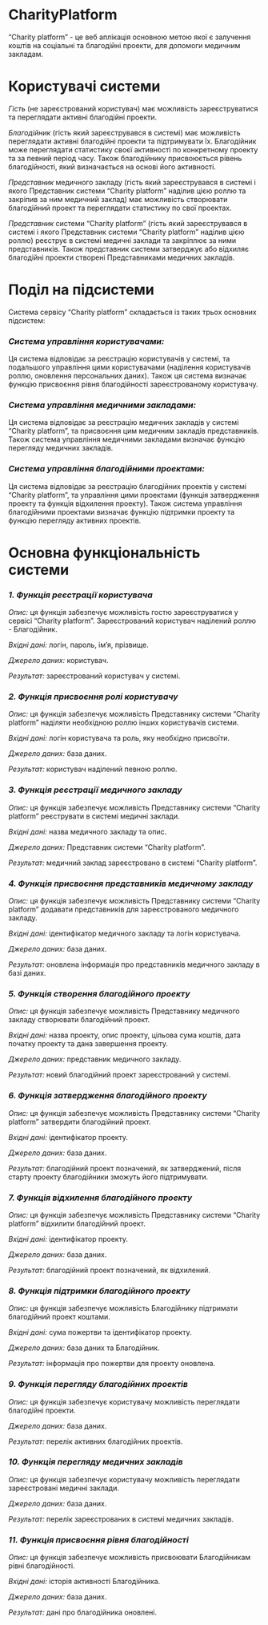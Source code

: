 # CharityPlatform
“Charity platform” - це веб аплікація основною метою якої є залучення коштів на соціальні та благодійні проекти, для допомоги медичним закладам.


# Користувачі системи
_Гість_ (не зареєстрований користувач) має можливість зареєструватися та переглядати активні благодійні проекти.


_Благодійник_ (гість який зареєструвався в системі) має можливість переглядати активні благодійні проекти та підтримувати їх. Благодійник може переглядати статистику своєї активності по конкретному проекту та за певний період часу.
Також благодійнику присвоюється рівень благодійності, який визначається на основі його активності.


_Представник_ медичного закладу (гість який зареєструвався в системі і якого Представник системи “Charity platform” наділив цією роллю та закріпив за ним медичний заклад) має можливість створювати благодійний проект та переглядати статистику по свої проектах.


_Представник_ системи “Charity platform” (гість який зареєструвався в системі і якого Представник системи “Charity platform” наділив цією роллю) реєструє в системі медичні заклади та закріплює за ними представників.
Також представник системи затверджує або відхиляє благодійні проекти створені Представниками медичних закладів.

# Поділ на підсистеми
Система сервісу “Charity platform” складається із таких трьох основних підсистем:

### _Система управління користувачами:_
Ця система відповідає за реєстрацію користувачів у системі, та подальшого управління цими користувачами (наділення користувачів роллю, оновлення персональних даних). Також ця система визначає функцію присвоєння рівня благодійності зареєстрованому користувачу.


### _Система управління медичними закладами:_
Ця система відповідає за реєстрацію медичних закладів у системі “Charity platform”, та присвоєння цим медичним закладів представників. Також система управління медичними закладами визначає функцію перегляду медичних закладів.

### _Система управління благодійними проектами:_
Ця система відповідає за реєстрацію благодійних проектів у системі “Charity platform”, та управління цими проектами (функція затвердження проекту та функція відхилення проекту). Також система управління благодійними проектами визначає функцію підтримки проекту та функцію перегляду активних проектів.

# Основна функціональність системи
### _1. Функція реєстрації користувача_
_Опис:_ ця функція забезпечує можливість гостю зареєструватися у сервісі “Charity platform”. Зареєстрований користувач наділений роллю - Благодійник.


_Вхідні дані:_ логін, пароль, ім’я, прізвище. 


_Джерело даних:_ користувач.


_Результат:_ зареєстрований користувач у системі.

### _2. Функція присвоєння ролі користувачу_
_Опис:_ ця функція забезпечує можливість Представнику системи “Charity platform” наділяти необхідною роллю інших користувачів системи.


_Вхідні дані:_ логін користувача та роль, яку необхідно присвоїти.


_Джерело даних:_ база даних.


_Результат:_ користувач наділений певною роллю.

### _3. Функція реєстрації медичного закладу_
_Опис:_ ця функція забезпечує можливість Представнику системи “Charity platform” реєструвати в системі медичні заклади.


_Вхідні дані:_ назва медичного закладу та опис.


_Джерело даних:_ Представник системи “Charity platform”.


_Результат:_ медичний заклад зареєстровано в системі “Charity platform”.

### _4. Функція присвоєння представників медичному закладу_
_Опис:_ ця функція забезпечує можливість Представнику системи “Charity platform” додавати представників для зареєстрованого медичного закладу.


_Вхідні дані:_ ідентифікатор медичного закладу та логін користувача.


_Джерело даних:_ база даних.


_Результат:_ оновлена інформація про представників медичного закладу в базі даних.

### _5. Функція створення благодійного проекту_
_Опис:_ ця функція забезпечує можливість Представнику медичного закладу створювати благодійний проект.


_Вхідні дані:_ назва проекту, опис проекту, цільова сума коштів, дата початку проекту та дана завершення проекту.


_Джерело даних:_ представник медичного закладу.


_Результат:_ новий благодійний проект зареєстрований у системі.

### _6. Функція затвердження благодійного проекту_
_Опис:_ ця функція забезпечує можливість Представнику системи “Charity platform” затвердити благодійний проект.


_Вхідні дані:_ ідентифікатор проекту.


_Джерело даних:_ база даних.


_Результат:_ благодійний проект позначений, як затверджений, після старту проекту благодійники зможуть його підтримувати.

### _7. Функція відхилення благодійного проекту_
_Опис:_ ця функція забезпечує можливість Представнику системи “Charity platform” відхилити благодійний проект.


_Вхідні дані:_ ідентифікатор проекту.


_Джерело даних:_ база даних.


_Результат:_ благодійний проект позначений, як відхилений.


### _8. Функція підтримки благодійного проекту_
_Опис:_ ця функція забезпечує можливість Благодійнику підтримати благодійний проект коштами.


_Вхідні дані:_ сума пожертви та ідентифікатор проекту.


_Джерело даних:_ база даних та Благодійник.


_Результат:_ інформація про пожертви для проекту оновлена.

### _9. Функція перегляду благодійних проектів_
_Опис:_ ця функція забезпечує користувачу можливість переглядати благодійні проекти.


_Джерело даних:_ база даних.


_Результат:_ перелік активних благодійних проектів.

### _10. Функція перегляду медичних закладів_
_Опис:_ ця функція забезпечує користувачу можливість переглядати зареєстровані медичні заклади.


_Джерело даних:_ база даних.


_Результат:_ перелік зареєстрованих в системі медичних закладів.

### _11. Функція присвоєння рівня благодійності_
_Опис:_ ця функція забезпечує можливість присвоювати Благодійникам рівні благодійності.


_Вхідні дані:_ історія активності Благодійника.


_Джерело даних:_ база даних.


_Результат:_ дані про благодійника оновлені.
